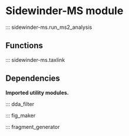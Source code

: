 # Sidewinder-MS module

::: sidewinder-ms.run_ms2_analysis

## Functions

::: sidewinder-ms.taxlink

## Dependencies

__Imported utility modules.__

::: dda_filter

::: fig_maker

::: fragment_generator
